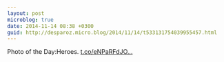 ```yaml
---
layout: post
microblog: true
date: 2014-11-14 08:38 +0300
guid: http://desparoz.micro.blog/2014/11/14/t533131754039955457.html
---
```

Photo of the Day:Heroes. [t.co/eNPaRFdJO...](http://t.co/eNPaRFdJOH)
